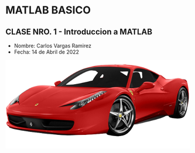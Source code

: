 # MATLAB BASICO

## CLASE NRO. 1 - Introduccion a MATLAB

- Nombre: Carlos Vargas Ramirez
- Fecha: 14 de Abril de 2022

![](./img/ferrari.png)